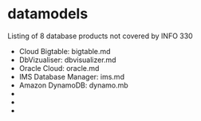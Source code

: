 # datamodels
Listing of 8 database products not covered by INFO 330
* Cloud Bigtable: bigtable.md
* DbVizualiser: dbvisualizer.md
* Oracle Cloud: oracle.md
* IMS Database Manager: ims.md
* Amazon DynamoDB: dynamo.mb
*
*
*

